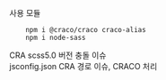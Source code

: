 사용 모듈

```npm
    npm i @craco/craco craco-alias
    npm i node-sass
```

CRA scss5.0 버전 충돌 이슈  
jsconfig.json CRA 경로 이슈, CRACO 처리

